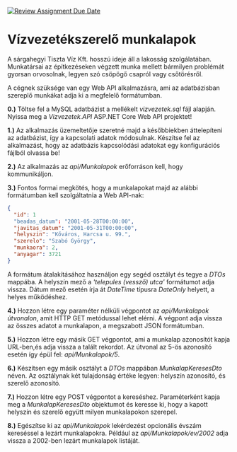 [![Review Assignment Due Date](https://classroom.github.com/assets/deadline-readme-button-22041afd0340ce965d47ae6ef1cefeee28c7c493a6346c4f15d667ab976d596c.svg)](https://classroom.github.com/a/gTJnpJ5c)
# Vízvezetékszerelő munkalapok #

A sárgahegyi Tiszta Víz Kft. hosszú ideje áll a lakosság szolgálatában.
Munkatársai az építkezéseken végzett munka mellett bármilyen problémát
gyorsan orvosolnak, legyen szó csöpögő csapról vagy csőtörésről.

A cégnek szüksége van egy Web API alkalmazásra, ami az adatbázisban
szereplő munkákat adja ki a megfelelő formátumban.

**0.)** Töltse fel a MySQL adatbázist a mellékelt *vizvezetek.sql* fájl
alapján. Nyissa meg a *Vizvezetek.API* ASP.NET Core Web API projektet!

**1.)** Az alkalmazás üzemeltetője szeretné majd a későbbiekben
áttelepíteni az adatbázist, így a kapcsolati adatok
módosulnak. Készítse fel az alkalmazást, hogy az adatbázis kapcsolódási
adatokat egy konfigurációs fájlból olvassa be!

**2.)** Az alkalmazás az *api/Munkalapok* erőforráson kell, hogy
kommunikáljon.

**3.)** Fontos formai megkötés, hogy a munkalapokat majd az alábbi
formátumban kell szolgáltatnia a Web API-nak:

```json
{
  "id": 1
  "beadas_datum": "2001-05-28T00:00:00",
  "javitas_datum": "2001-05-31T00:00:00",
  "helyszin": "Kőváros, Harcsa u. 99.",
  "szerelo": "Szabó György",
  "munkaora": 2,
  "anyagar": 3721
}
```

A formátum átalakításához használjon egy segéd osztályt és tegye a
*DTOs* mappába. A helyszín mező a *'telepules (vessző) utca'* formátumot
adja vissza. Dátum mező esetén írja át *DateTime* típusra *DateOnly* helyett, a helyes működéshez.

**4.)** Hozzon létre egy paraméter nélküli végpontot az *api/Munkalapok útvonalon*, amit HTTP GET
metódussal lehet elérni. A végpont adja vissza az
összes adatot a munkalapon, a megszabott JSON formátumban.

**5.)** Hozzon létre egy másik GET végpontot, ami a munkalap azonosítót kapja URL-ben,és adja vissza a talált rekordot. Az útvonal az 5-ös azonosító esetén így épül fel: *api/Munkalapok/5*.

**6.)** Készítsen egy másik osztályt a *DTOs* mappában
*MunkalapKeresesDto* néven. Az osztálynak két tulajdonság értéke legyen:
helyszín azonosító, és szerelő azonosító.

**7.)** Hozzon létre egy POST végpontot a kereséshez.
Paraméterként kapja meg a *MunkalapKeresesDto* objektumot és keresse
ki, hogy a kapott helyszín és szerelő együtt milyen munkalapokon
szerepel.

**8.)** Egészítse ki az *api/Munkalapok* lekérdezést opcionális évszám
kereséssel a lezárt munkalapokra. Például az *api/Munkalapok/ev/2002* adja
vissza a 2002-ben lezárt munkalapok listáját.
